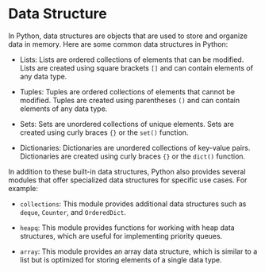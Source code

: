 # Data Structure
In Python, data structures are objects that are used to store and organize data in memory. Here are some common data structures in Python:

- Lists: Lists are ordered collections of elements that can be modified. Lists are created using square brackets `[]` and can contain elements of any data type.

- Tuples: Tuples are ordered collections of elements that cannot be modified. Tuples are created using parentheses `()` and can contain elements of any data type.

- Sets: Sets are unordered collections of unique elements. Sets are created using curly braces `{}` or the `set()` function.

- Dictionaries: Dictionaries are unordered collections of key-value pairs. Dictionaries are created using curly braces `{}` or the `dict()` function.

In addition to these built-in data structures, Python also provides several modules that offer specialized data structures for specific use cases. For example:

- `collections`: This module provides additional data structures such as `deque`, `Counter`, and `OrderedDict`.

- `heapq`: This module provides functions for working with heap data structures, which are useful for implementing priority queues.

- `array`: This module provides an array data structure, which is similar to a list but is optimized for storing elements of a single data type.